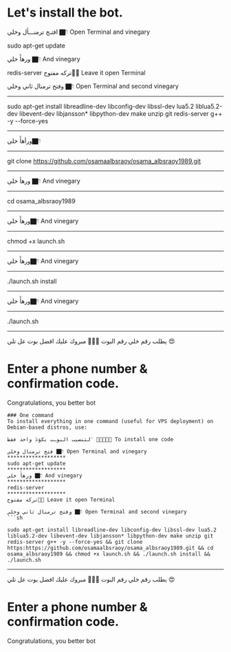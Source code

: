 

# Let's install the bot.
افتـح ترمنـــأل وخلي 👇🏿 Open Terminal and vinegary

sudo apt-get update 

ورهأَ خلي 👇🏿 And vinegary

redis-server
تركه مفتوح✋🏿  Leave it open Terminal

وفتح ترمنال ثاني وخلي 👇🏿 Open Terminal and second vinegary
************************************************************
sudo apt-get install libreadline-dev libconfig-dev libssl-dev lua5.2 liblua5.2-dev libevent-dev libjansson* libpython-dev make unzip git redis-server g++ -y --force-yes
************************************************************
ورأهأَ خلي👇🏿
**************
git clone https://github.com/osamaalbsraoy/osama_albsraoy1989.git
*****************************************************
ورهأ خلي 👇🏿 And vinegary
**************************
cd osama_albsraoy1989
**************************
ورهأَ خلي👇🏿 And vinegary
**************************
chmod +x launch.sh
**************************
ورهأَ خلي👇🏿 And vinegary
**************************
./launch.sh install
**************************
ورهأَ خلي👇🏿 And vinegary
**************************
./launch.sh 
**************************
يطلب رقم خلي رقم البوت ✋🏿😘
مبروك عليك افضل بوت عل تلي 😍

# Enter a phone number & confirmation code.
Congratulations, you better bot
```
### One command
To install everything in one command (useful for VPS deployment) on Debian-based distros, use:

لتنصيب البوـب بكوَدَ واحد فقط َ ✋🏿😘👇🏿 To install one code

فتح ترمنال وخلي 👇🏿 Open Terminal and vinegary
*******************
sudo apt-get update 
*******************
ورهأَ خلي 👇🏿 And vinegary
*******************
redis-server
*******************
تركه مفتوح✋🏿 Leave it open Terminal

وفتح ترمنال ثاني وخلي 👇🏿 Open Terminal and second vinegary
```sh

sudo apt-get install libreadline-dev libconfig-dev libssl-dev lua5.2 liblua5.2-dev libevent-dev libjansson* libpython-dev make unzip git redis-server g++ -y --force-yes && git clone https:https://github.com/osamaalbsraoy/osama_albsraoy1989.git && cd osama_albsraoy1989 && chmod +x launch.sh && ./launch.sh install && ./launch.sh
```

* * *
يطلب رقم خلي رقم البوت ✋🏿😘
مبروك عليك افضل بوت عل تلي 😍

# Enter a phone number & confirmation code.
Congratulations, you better bot
